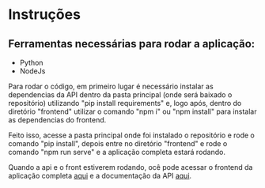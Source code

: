 
<h1>Instruções</h1>

<h2>Ferramentas necessárias para rodar a aplicação:</h2>
<ul class="lista">
<li>Python</li>
<li>NodeJs</li>
</ul>

<p>Para rodar o código, em primeiro lugar é necessário instalar as dependencias da API dentro da pasta principal (onde será baixado o repositório) utilizando "pip install requirements" e, logo após, dentro do diretório "frontend" utilizar o comando "npm i" ou "npm install" para instalar as dependencias do frontend.</p>

<p>Feito isso, acesse a pasta principal onde foi instalado o repositório e rode o comando "pip install", depois entre no diretório "frontend" e rode o comando "npm run serve" e a aplicação completa estará rodando.</p>

<p>Quando a api e o front estiverem rodando, ocê pode acessar o frontend da aplicação completa <a href="http://localhost:8080" target="_blank">aqui</a> e a documentação da API <a href="http://localhost:5000/docs" target="_blank">aqui</a>.</p>

